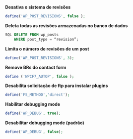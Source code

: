 **Desativa o sistema de revisões**
```php
define('WP_POST_REVISIONS', false );
```

**Deleta todas as revisões armazenadas no banco de dados**
```sql
SQL DELETE FROM wp_posts
	WHERE post_type = “revision”;
```

**Limita o número de revisões de um post**
```php
define('WP_POST_REVISIONS', 3);
```

**Remove BRs do contact form**
```php
define ('WPCF7_AUTOP', false );
```

**Desabilita solicitação de ftp para instalar plugins**
```php
define('FS_METHOD','direct');
```

**Habilitar debugging mode**
```php
define('WP_DEBUG', true);
```

**Desabilitar debugging mode (padrão)**
```php
define('WP_DEBUG', false);
```
